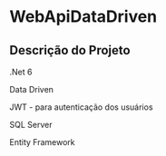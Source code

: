 # WebApiDataDriven
## Descrição do Projeto
<p>.Net 6</p>
<p>Data Driven</p>
<p>JWT - para autenticação dos usuários</p>
<p>SQL Server</p>
<p>Entity Framework</p>

